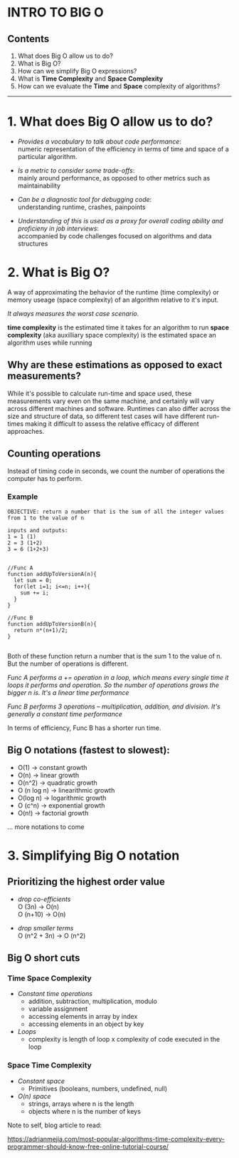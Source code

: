 # **INTRO TO BIG O**

## Contents
  1. What does Big O allow us to do?
  2. What is Big O?
  3. How can we simplify Big O expressions?
  4. What is **Time Complexity** and **Space Complexity**
  5. How can we evaluate the **Time** and **Space** complexity of algorithms?
***
# 1. What does Big O allow us to do?
- _Provides a vocabulary to talk about code performance_:<br>
  numeric representation of the efficiency in terms of time and space of a particular algorithm.

- _Is a metric to consider some trade-offs_: <br>
  mainly around performance, as opposed to other metrics such as maintainability

- _Can be a diagnostic tool for debugging code_:<br>
  understanding runtime, crashes, painpoints

- _Understanding of this is used as a proxy for overall coding ability and proficieny in job interviews_:<br>
  accompanied by code challenges focused on algorithms and data structures

# 2. What is Big O?
A way of approximating the behavior of the runtime (time complexity) or memory useage (space complexity) of an algorithm relative to it's input.<br>

_It always measures the worst case scenario._<br>

**time complexity** is the estimated time it takes for an algorithm to run
**space complexity** (aka auxilliary space complexity) is the estimated space an algorithm uses while running

## Why are these estimations as opposed to exact measurements?
While it's possible to calculate run-time and space used, these measurements vary even on the same machine, and certainly will vary across different machines and software. Runtimes can also differ across the size and structure of data, so different test cases will have different run-times making it difficult to assess the relative efficacy of different approaches.

## Counting operations
Instead of timing code in seconds, we count the number of operations the computer has to perform.

### Example
```
OBJECTIVE: return a number that is the sum of all the integer values from 1 to the value of n

inputs and outputs:
1 = 1 (1)
2 = 3 (1+2)
3 = 6 (1+2+3)


//Func A
function addUpToVersionA(n){
  let sum = 0;
  for(let i=1; i<=n; i++){
    sum += i;
  }
}

//Func B
function addUpToVersionB(n){
  return n*(n+1)/2;
}


```
Both of these function return a number that is the sum 1 to the value of n. But the number of operations is different. <br>

_Func A performs a += operation in a loop, which means every single time it loops it performs and operation. So the number of operations grows the bigger n is. It's a linear time performance_

_Func B performs 3 operations – multiplication, addition, and division. It's generally a constant time performance_

In terms of efficiency, Func B has a shorter run time.

## Big O notations (fastest to slowest):
- O(1) &rarr; constant growth
- O(n) &rarr; linear growth
- O(n^2) &rarr; quadratic growth
- O (n log n) &rarr; linearithmic growth<br>
- O(log n) &rarr; logarithmic growth<br>
- O (c^n) &rarr; exponential growth
- O(n!) &rarr; factorial growth

... more notations to come

# 3. Simplifying Big O notation

## Prioritizing the highest order value

- _drop co-efficients_<br>
O (3n) &rarr; O(n) <br>
O (n+10) &rarr; O(n)

- _drop smaller terms_<br>
O (n^2 + 3n) &rarr; O (n^2)<br>

## Big O short cuts
### Time Space Complexity
- _Constant time operations_
  - addition, subtraction, multiplication, modulo
  - variable assignment
  - accessing elements in array by index
  - accessing elements in an object by key<br>
- _Loops_
  - complexity is length of loop x complexity of code executed in the loop
### Space Time Complexity
- _Constant space_
  - Primitives (booleans, numbers, undefined, null)
- _O(n) space_
  - strings, arrays where n is the length
  - objects where n is the number of keys

Note to self, blog article to read:

https://adrianmejia.com/most-popular-algorithms-time-complexity-every-programmer-should-know-free-online-tutorial-course/